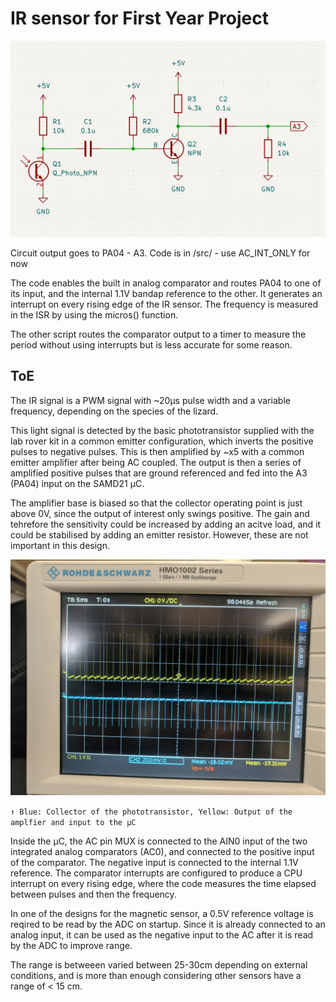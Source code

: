 # IR sensor for First Year Project

![Schematic](Schematic.png)

Circuit output goes to PA04 - A3.
Code is in /src/ - use AC_INT_ONLY for now

The code enables the built in analog comparator and routes PA04 to one of its input, and the internal 1.1V bandap reference to the other. It generates an interrupt on every rising edge of the IR sensor. The frequency is measured in the ISR by using the micros() function.

The other script routes the comparator output to a timer to measure the period without using interrupts but is less accurate for some reason.

## ToE

The IR signal is a PWM signal with ~20µs pulse width and a variable frequency, depending on the species of the lizard.

This light signal is detected by the basic phototransistor supplied with the lab rover kit in a common emitter configuration, which inverts the positive pulses to negative pulses. This is then amplified by ~x5 with a common emitter amplifier after being AC coupled. The output is then a series of amplified positive pulses that are ground referenced and fed into the A3 (PA04) input on the SAMD21 µC.

The amplifier base is biased so that the collector operating point is just above 0V, since the output of interest only swings positive. The gain and tehrefore the sensitivity could be increased by adding an acitve load, and it could be stabilised by adding an emitter resistor. However, these are not important in this design.

![Circuit_IO_Scope](Circuit_IO_Scope.jpg)

```↑ Blue: Collector of the phototransistor, Yellow: Output of the amplfier and input to the µC```

Inside the µC, the AC pin MUX is connected to the AIN0 input of the two integrated analog comparators (AC0), and connected to the positive input of the comparator. The negative input is connected to the internal 1.1V reference. The comparator interrupts are configured to produce a CPU interrupt on every rising edge, where the code measures the time elapsed between pulses and then the frequency.

In one of the designs for the magnetic sensor, a 0.5V reference voltage is reqired to be read by the ADC on startup. Since it is already connected to an analog input, it can be used as the negative input to the AC after it is read by the ADC to improve range.

The range is betweeen varied between 25-30cm depending on external conditions, and is more than enough considering other sensors have a range of < 15 cm.